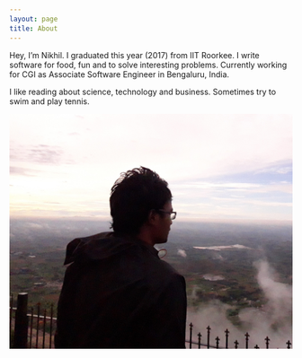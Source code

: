```yaml
---
layout: page
title: About
---
```


<!-- <p class="message">
  Hey there! This page is included as an example. Feel free to customize it for your own use upon downloading. Carry on!
</p> -->

<p>
  Hey, I’m Nikhil. I graduated this year (2017) from IIT Roorkee. I write software for food, fun and to solve interesting problems. Currently working for CGI as Associate Software Engineer in Bengaluru, India.
</p>
<p>
  I like reading about science, technology and business. Sometimes try to swim and play tennis.
</p>

![Display Picture](/public/profile.jpg)
